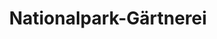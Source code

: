 ---
title: "Nationalpark-Gärtnerei"
url: /stuhlfelden/nationalpark-gaertnerei/
shop: Garten-Center
---